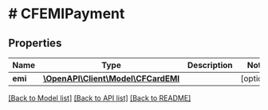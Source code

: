 # # CFEMIPayment

## Properties

Name | Type | Description | Notes
------------ | ------------- | ------------- | -------------
**emi** | [**\OpenAPI\Client\Model\CFCardEMI**](CFCardEMI.md) |  | [optional]

[[Back to Model list]](../../README.md#models) [[Back to API list]](../../README.md#endpoints) [[Back to README]](../../README.md)
